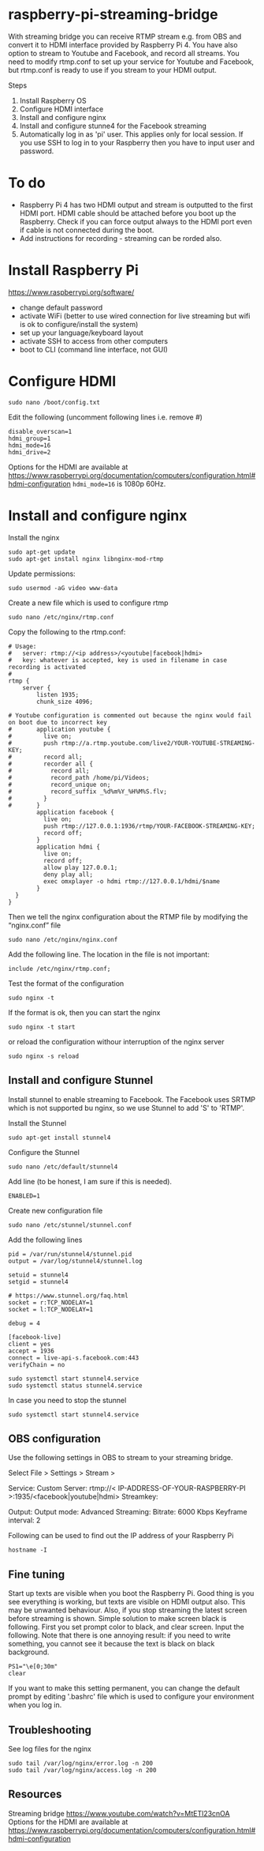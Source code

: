 # raspberry-pi-streaming-bridge

With streaming bridge you can receive RTMP stream e.g. from OBS and convert it to HDMI interface provided by Raspberry Pi 4. You have also option to stream to Youtube and Facebook, and record all streams. You need to modify rtmp.conf to set up your service for Youtube and Facebook, but rtmp.conf is ready to use if you stream to your HDMI output.

Steps
1. Install Raspberry OS
2. Configure HDMI interface
3. Install and configure nginx
4. Install and configure stunne4 for the Facebook streaming
5. Automatically log in as 'pi' user. This applies only for local session. If you use SSH to log in to your Raspberry then you have to input user and password.

# To do

- Raspberry Pi 4 has two HDMI output and stream is outputted to the first HDMI port. HDMI cable should be attached before you boot up the Raspberry. Check if you can force output always to the HDMI port even if cable is not connected during the boot.
- Add instructions for recording - streaming can be rorded also.

# Install Raspberry Pi

https://www.raspberrypi.org/software/

- change default password
- activate WiFi (better to use wired connection for live streaming but wifi is ok to configure/install the system)
- set up your language/keyboard layout
- activate SSH to access from other computers
- boot to CLI (command line interface, not GUI)

# Configure HDMI

```
sudo nano /boot/config.txt
```
Edit the following (uncomment following lines i.e. remove #)
```
disable_overscan=1
hdmi_group=1
hdmi_mode=16
hdmi_drive=2
```
Options for the HDMI are available at https://www.raspberrypi.org/documentation/computers/configuration.html#hdmi-configuration
`hdmi_mode=16` is 1080p 60Hz.

# Install and configure nginx

Install the nginx
```
sudo apt-get update
sudo apt-get install nginx libnginx-mod-rtmp
```

Update permissions:
```
sudo usermod -aG video www-data
```
Create a new file which is used to configure rtmp
```
sudo nano /etc/nginx/rtmp.conf
```
Copy the following to the rtmp.conf:
```
# Usage:
#   server: rtmp://<ip address>/<youtube|facebook|hdmi>
#   key: whatever is accepted, key is used in filename in case recording is activated 
#
rtmp {
    server {
        listen 1935;
        chunk_size 4096;
        
# Youtube configuration is commented out because the nginx would fail on boot due to incorrect key 
#       application youtube {
#         live on;
#         push rtmp://a.rtmp.youtube.com/live2/YOUR-YOUTUBE-STREAMING-KEY;
#         record all;
#         recorder all {
#           record all;
#           record_path /home/pi/Videos;
#           record_unique on;
#           record_suffix _%d%m%Y_%H%M%S.flv;
#         }
#       }
        application facebook {
          live on;
          push rtmp://127.0.0.1:1936/rtmp/YOUR-FACEBOOK-STREAMING-KEY;
          record off;
        }
        application hdmi {
          live on;
          record off;   
          allow play 127.0.0.1;
          deny play all;
          exec omxplayer -o hdmi rtmp://127.0.0.1/hdmi/$name
        }
  }
}
```
Then we tell the nginx configuration about the RTMP file by modifying the “nginx.conf” file
```
sudo nano /etc/nginx/nginx.conf
```
Add the following line. The location in the file is not important:
```
include /etc/nginx/rtmp.conf;
```
Test the format of the configuration
```
sudo nginx -t 
```
If the format is ok, then you can start the nginx
```
sudo nginx -t start
```
or reload the configuration withour interruption of the nginx server
```
sudo nginx -s reload 
```

## Install and configure Stunnel

Install stunnel to enable streaming to Facebook. The Facebook uses SRTMP which is not supported bu nginx, so we use Stunnel to add 'S' to 'RTMP'.

Install the Stunnel
```
sudo apt-get install stunnel4
```

Configure the Stunnel
```
sudo nano /etc/default/stunnel4
```

Add line (to be honest, I am sure if this is needed).
```
ENABLED=1
```

Create new configuration file 
```
sudo nano /etc/stunnel/stunnel.conf
```

Add the following lines
```
pid = /var/run/stunnel4/stunnel.pid
output = /var/log/stunnel4/stunnel.log

setuid = stunnel4
setgid = stunnel4

# https://www.stunnel.org/faq.html
socket = r:TCP_NODELAY=1
socket = l:TCP_NODELAY=1

debug = 4

[facebook-live]
client = yes
accept = 1936
connect = live-api-s.facebook.com:443
verifyChain = no
```

```
sudo systemctl start stunnel4.service
sudo systemctl status stunnel4.service
```

In case you need to stop the stunnel
```
sudo systemctl start stunnel4.service
```

## OBS configuration

Use the following settings in OBS to stream to your streaming bridge.


Select File > Settings > Stream > 

Service: Custom
Server: rtmp://< IP-ADDRESS-OF-YOUR-RASPBERRY-PI >:1935/<facebook|youtube|hdmi>
Streamkey: <anykey>

Output: 
  Output mode: Advanced
        Streaming: 
            Bitrate: 6000 Kbps
            Keyframe interval: 2

Following can be used to find out the IP address of your Raspberry Pi
```
hostname -I
```
    
## Fine tuning

Start up texts are visible when you boot the Raspberry Pi. Good thing is you see everything is working, but texts are visible on HDMI output also. This may be unwanted behaviour. Also, if you stop streaming the latest screen before streaming is shown. Simple solution to make screen black is following. First you set prompt color to black, and clear screen. Input the following. Note that there is one annoying result: if you need to write something, you cannot see it because the text is black on black background. 

```
PS1="\e[0;30m"
clear
```
If you want to make this setting permanent, you can change the default prompt by editing '.bashrc' file which is used to configure your environment when you log in.
    
## Troubleshooting

See log files for the nginx
```
sudo tail /var/log/nginx/error.log -n 200
sudo tail /var/log/nginx/access.log -n 200
``` 
    
 
## Resources
Streaming bridge  https://www.youtube.com/watch?v=MtETl23cnOA
Options for the HDMI are available at https://www.raspberrypi.org/documentation/computers/configuration.html#hdmi-configuration

